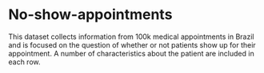 # No-show-appointments
This dataset collects information from 100k medical appointments in Brazil and is focused on the question of whether or not patients show up for their appointment. A number of characteristics about the patient are included in each row.
